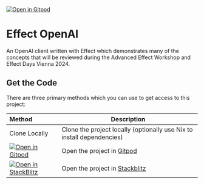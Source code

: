 [![Open in Gitpod](https://img.shields.io/badge/Gitpod-ready--to--code-908a85?logo=gitpod)](https://gitpod.io/#https://github.com/Effect-TS/effect-openai)

# Effect OpenAI

An OpenAI client written with Effect which demonstrates many of the concepts that will be reviewed during the Advanced Effect Workshop and Effect Days Vienna 2024.

## Get the Code

There are three primary methods which you can use to get access to this project:

| Method                                                                                                                                                              | Description                                                            |
| :------------------------------------------------------------------------------------------------------------------------------------------------------------------ | ---------------------------------------------------------------------- |
| Clone Locally                                                                                                                                                       | Clone the project locally (optionally use Nix to install dependencies) |
| [![Open in Gitpod](https://img.shields.io/badge/Gitpod-ready--to--code-908a85?logo=gitpod)](https://gitpod.io/#https://github.com/IMax153/effect-openai) | Open the project in [Gitpod](https://gitpod.io/)                       |
| [![Open in StackBlitz](https://developer.stackblitz.com/img/open_in_stackblitz.svg)](https://stackblitz.com/fork/github/IMax153/effect-openai)           | Open the project in [Stackblitz](https://stackblitz.com/)              |
